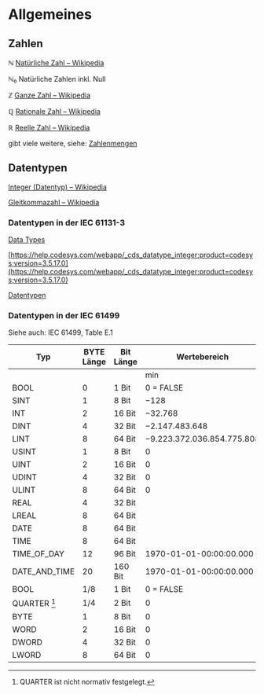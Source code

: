 # Allgemeines

## Zahlen

&#8469; [Natürliche Zahl – Wikipedia](https://de.wikipedia.org/wiki/Nat%C3%BCrliche_Zahl)

&#8469;₀ Natürliche Zahlen inkl. Null

&#8484; [Ganze Zahl – Wikipedia](https://de.wikipedia.org/wiki/Ganze_Zahl)

&#8474; [Rationale Zahl – Wikipedia](https://de.wikipedia.org/wiki/Rationale_Zahl)

&#8477; [Reelle Zahl – Wikipedia](https://de.wikipedia.org/wiki/Reelle_Zahl)

gibt viele weitere, siehe: [Zahlenmengen ](https://www.matheretter.de/wiki/mathe-zeichen#zahlenmengen)

## Datentypen

[Integer (Datentyp) – Wikipedia](https://de.wikipedia.org/wiki/Integer_(Datentyp))

[Gleitkommazahl – Wikipedia](https://de.wikipedia.org/wiki/Gleitkommazahl)

### Datentypen in der IEC 61131-3

[Data Types](https://help.codesys.com/webapp/_cds_struct_reference_datatypes;product=codesys;version=3.5.17.0)

[https://help.codesys.com/webapp/_cds_datatype_integer;product=codesys;version=3.5.17.0](https://help.codesys.com/webapp/_cds_datatype_integer;product=codesys;version=3.5.17.0)

[Datentypen](https://content.helpme-codesys.com/de/CODESYS%20Development%20System/_cds_reference_datatypes.html)



### Datentypen in der IEC 61499

Siehe auch: IEC 61499, Table E.1

| Typ | BYTE Länge | Bit Länge | Wertebereich | Wertebereich |
| --- | --- | --- | --- | --- |
|   |   |   | min | max |
| BOOL | 0 | 1 Bit | 0 = FALSE | 1= TRUE |
| SINT | 1 | 8 Bit | −128 | 127 |
| INT | 2 | 16 Bit | −32.768 | 32.767 |
| DINT | 4 | 32 Bit | −2.147.483.648 | 2.147.483.647 |
| LINT | 8 | 64 Bit | −9.223.372.036.854.775.808 | 9.223.372.036.854.775.807 |
| USINT | 1 | 8 Bit | 0 | 255 |
| UINT | 2 | 16 Bit | 0 | 65.535 |
| UDINT | 4 | 32 Bit | 0 | 4.294.967.295 |
| ULINT | 8 | 64 Bit | 0 | 18.446.744.073.709.551.615 |
| REAL | 4 | 32 Bit |   |   |
| LREAL | 8 | 64 Bit |   |   |
| DATE | 8 | 64 Bit |   |   |
| TIME | 8 | 64 Bit |   |   |
| TIME\_OF\_DAY | 12 | 96 Bit | 1970-01-01-00:00:00.000 |   |
| DATE\_AND\_TIME | 20 | 160 Bit | 1970-01-01-00:00:00.000 |   |
| BOOL | 1/8 | 1 Bit | 0 = FALSE | 1= TRUE |
| QUARTER [^1] | 1/4 | 2 Bit | 0 | 3 |
| BYTE | 1 | 8 Bit | 0 | 255 |
| WORD | 2 | 16 Bit | 0 | 65.535 |
| DWORD | 4 | 32 Bit | 0 | 4.294.967.295 |
| LWORD | 8 | 64 Bit | 0 | 18.446.744.073.709.551.615 |


[^1]: QUARTER ist nicht normativ festgelegt.


